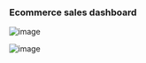 ### Ecommerce sales dashboard
![image](https://github.com/user-attachments/assets/4bbfe7ab-db8a-4d8d-a3e0-1d3ecff03113)


![image](https://github.com/user-attachments/assets/ee501a14-0221-4100-9c30-95f8a42659a0)
